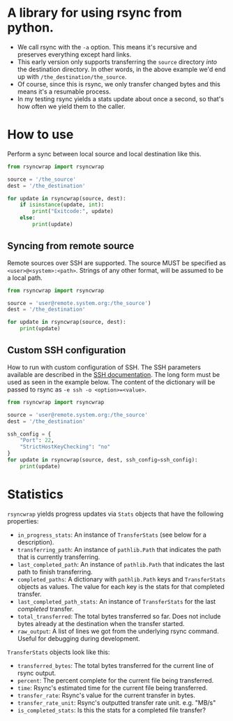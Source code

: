 # A library for using rsync from python.
* We call rsync with the `-a` option. This means it's recursive and preserves everything except
hard links.
* This early version only supports transferring the `source` directory *into* the destination
directory.  In other words, in the above example we'd end up with `/the_destination/the_source`.
* Of course, since this is rsync, we only transfer changed bytes and this means it's a resumable
process.
* In my testing rsync yields a stats update about once a second, so that's how often we yield
them to the caller.

# How to use
Perform a sync between local source and local
destination like this.
```python
from rsyncwrap import rsyncwrap

source = '/the_source'
dest = '/the_destination'

for update in rsyncwrap(source, dest):
    if isinstance(update, int):
        print("Exitcode:", update)
    else:
        print(update)
```

## Syncing from remote source
Remote sources over SSH are supported. The source MUST
be specified as `<user>@<system>:<path>`. Strings of any
other format, will be assumed to be a local path.
```python
from rsyncwrap import rsyncwrap

source = 'user@remote.system.org:/the_source')
dest = '/the_destination'

for update in rsyncwrap(source, dest):
    print(update)
```

## Custom SSH configuration
How to run with custom configuration of SSH. The SSH parameters
available are described in the [SSH documentation](https://linux.die.net/man/5/ssh_config).
The long form must be used as seen in the example below. The content of the
dictionary will be passed to rsync as `-e ssh -o <option>=<value>`.
```python
from rsyncwrap import rsyncwrap

source = 'user@remote.system.org:/the_source'
dest = '/the_destination'

ssh_config = {
    "Port": 22,
    "StrictHostKeyChecking": "no"
}
for update in rsyncwrap(source, dest, ssh_config=ssh_config):
    print(update)
```

# Statistics

`rsyncwrap` yields progress updates via `Stats` objects that have the following properties:

* `in_progress_stats`: An instance of `TransferStats` (see below for a description).
* `transferring_path`: An instance of `pathlib.Path` that indicates the path that is currently
transferring.
* `last_completed_path`: An instance of `pathlib.Path` that indicates the last path to finish
transferring.
* `completed_paths`: A dictionary with `pathlib.Path` keys and `TransferStats` objects as values.
  The value for each key is the stats for that completed transfer.
* `last_completed_path_stats`: An instance of `TransferStats` for the last *completed* transfer.
* `total_transferred`: The total bytes transferred so far.  Does not include bytes already at the
 destination when the transfer started.
* `raw_output`: A list of lines we got from the underlying rsync command.  Useful for debugging
during development.

`TransferStats` objects look like this:

* `transferred_bytes`:  The total bytes transferred for the current line of rsync output.
* `percent`:  The percent complete for the current file being transferred.
* `time`:  Rsync's estimated time for the current file being transferred.
* `transfer_rate`:  Rsync's value for the current transfer in bytes.
* `transfer_rate_unit`: Rsync's outputted transfer rate unit.  e.g. "MB/s"
* `is_completed_stats`:  Is this the stats for a completed file transfer?

